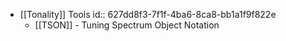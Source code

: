 - [[Tonality]] Tools
  id:: 627dd8f3-7f1f-4ba6-8ca8-bb1a1f9f822e
	- [[TSON]] - Tuning Spectrum Object Notation
